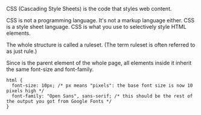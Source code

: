 CSS (Cascading Style Sheets) is the code that styles web content.

CSS is not a programming language. It's not a markup language either. CSS is a style sheet language. CSS is what you use to selectively style HTML elements.

The whole structure is called a ruleset. (The term ruleset is often referred to as just rule.)

Since <html> is the parent element of the whole page, all elements inside it inherit the same font-size and font-family.

```
html {
  font-size: 10px; /* px means "pixels": the base font size is now 10 pixels high */
  font-family: "Open Sans", sans-serif; /* this should be the rest of the output you got from Google Fonts */
}
```
